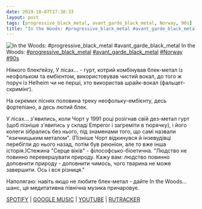 ```yaml
---
date: 2019-10-07T17:38:33
layout: post
tags: [progressive_black_metal, avant_garde_black_metal, Norway, 90s]
title: "In the Woods: #progressive_black_metal #avant_garde_black_metal"
---
```

![In the Woods: #progressive_black_metal #avant_garde_black_metal](https://res.cloudinary.com/vast-space-unexplored/image/upload/photos/photo_756_07-10-2019_17-38-33.jpg)
In the Woods: [#progressive_black_metal](/tags/#progressive_black_metal) [#avant_garde_black_metal](/tags/#avant_garde_black_metal) [#Norway](/tags/#Norway) [#90s](/tags/#90s)

Ніякого блекґейзу, У лісах... - гурт, котрий комбінував блек-метал із неофольком та ембієнтом, використовував чистий вокал, до того ж поруч із Helheim чи не перші, хто використав шрайк-вокал (фальцет-скримінг).

На окремих піснях половина треку неофольку-ембієнту, десь фортепіано, а десь лютий блек.

У лісах... з&#39;явились, коли Чорт у 1991 році розігнав свій дез-метал гурт (щоб пізніше з&#39;явитись у складі Emperor і загреміти в тюрячку), і його колеги зібрались без нього, під знаменами того, що самі назвали &quot;язичницьким металом&quot;. (Пізніше Чорт відкинувся й інзевудівці перебігли до нього назад, потім був реюніон, але то вже інша історія.)Стежина &quot;Серце віків&quot; - філософсько-біоетична. &quot;Людство не повинно перевершувати природу. Кажу вам: людство повинно доповнити природу - доповнити чимось, чого тварина не може завершити. Ось і вся різниця.&quot;

Наполягаю: навіть якщо не любите блек-метал - дайте In the Woods... шанс, ця медитативна північна музика причаровує.

[SPOTIFY](https://open.spotify.com/album/0VJxhRCUT7xu8mBmTJUAqG) \| [GOOGLE MUSIC](https://play.google.com/music/m/Boetollnoo2yklenyini5a3dc34?t=Heart_of_the_Ages_-_In_the_Woods) \| [YOUTUBE](https://www.youtube.com/playlist?list=OLAK5uy_n1MdwVPyry9x-ReTPfGT8NUlVBWLn6rHs) \| [RUTRACKER](https://rutracker.org/forum/viewtopic.php?t=3310301)